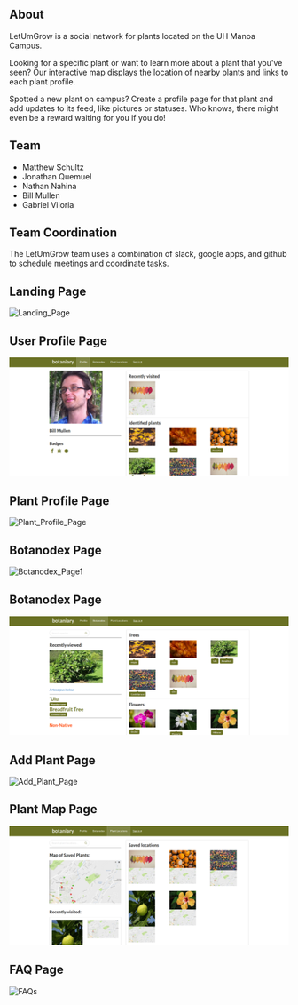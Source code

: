 ## About

LetUmGrow is a social network for plants located on the UH Manoa Campus.

Looking for a specific plant or want to learn more about a plant that you've seen? Our interactive map displays the location of nearby plants and links to each plant profile.

Spotted a new plant on campus? Create a profile page for that plant and add updates to its feed, like pictures or statuses. Who knows, there might even be a reward waiting for you if you do!


## Team

* Matthew Schultz
* Jonathan Quemuel
* Nathan Nahina
* Bill Mullen
* Gabriel Viloria


## Team Coordination

The LetUmGrow team uses a combination of slack, google apps, and github to schedule meetings and coordinate tasks.


## Landing Page
![Landing_Page](https://github.com/LetUmGrow/LetUmGrow.github.io/blob/master/images/landing_page_gabe.png?raw=tru "mockup")

## User Profile Page
![User_Profile_Page](/doc/user_profile_page_bill.png)

## Plant Profile Page
![Plant_Profile_Page](https://github.com/LetUmGrow/LetUmGrow.github.io/blob/master/images/plant_profile_page_nate.PNG?raw=tru "mockup")

## Botanodex Page
![Botanodex_Page1](https://github.com/LetUmGrow/LetUmGrow.github.io/blob/master/images/botanodex_page_nate.PNG?raw=tru "mockup")

## Botanodex Page
![Botanodex_Page2](/doc/botanodex_page_bill.png)

## Add Plant Page
![Add_Plant_Page](https://github.com/LetUmGrow/LetUmGrow.github.io/blob/master/images/add_plant_page_gabe.png?raw=tru "mockup")

## Plant Map Page
![Plant_Map_Page](/doc/plant_map_page_bill.png)

## FAQ Page
![FAQs](https://github.com/LetUmGrow/LetUmGrow.github.io/blob/master/images/faqs_page_gabe.png?raw=tru "mockup")
